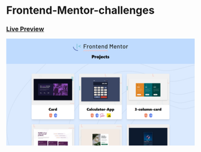 # Frontend-Mentor-challenges
### [Live Preview](https://fem.ajs.social/)

<img src= "./Images/Preview.PNG" />
